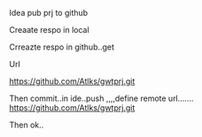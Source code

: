 Idea pub prj to github

Creaate respo in local

Crreazte respo in github..get

Url

https://github.com/Atlks/gwtprj.git


Then commit..in ide..push ,,,,define remote url.......
https://github.com/Atlks/gwtprj.git



Then ok..
